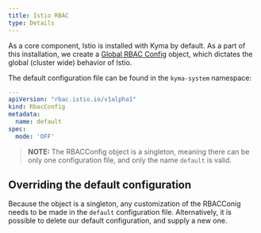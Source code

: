 ```yaml
---
title: Istio RBAC
type: Details
---
```


As a core component, Istio is installed with Kyma by default. As a part of this installation, we create a [Global RBAC Config](https://istio.io/docs/reference/config/authorization/istio.rbac.v1alpha1/) object, which dictates the global (cluster wide) behavior of Istio. 

The default configuration file can be found in the `kyma-system` namespace:

```yaml
---
apiVersion: "rbac.istio.io/v1alpha1"
kind: RbacConfig
metadata:
  name: default
spec:
  mode: 'OFF'
```

> **NOTE:** The RBACConfig object is a singleton, meaning there can be only one configuration file, and only the name `default` is valid. 

## Overriding the default configuration
Because the object is a singleton, any customization of the RBACConig needs to be made in the `default` configuration file. 
Alternatively, it is possible to delete our default configuration, and supply a new one. 
